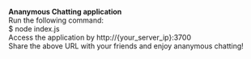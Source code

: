 <strong>Ananymous Chatting application</strong><br/>
Run the following command: <br/> 
$ node index.js <br/>
Access the application by http://{your_server_ip}:3700<br/>
Share the above URL with your friends and enjoy ananymous chatting!